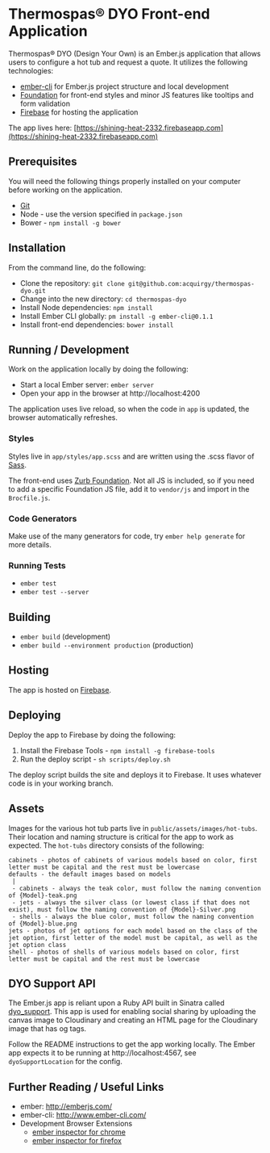 # Thermospas&reg; DYO Front-end Application

Thermospas&reg; DYO (Design Your Own) is an Ember.js application that allows users to
configure a hot tub and request a quote. It utilizes the following technologies:

- [ember-cli](http://www.ember-cli.com/) for Ember.js project structure and
  local development
- [Foundation](http://foundation.zurb.com/) for front-end styles and minor JS
  features like tooltips and form validation
- [Firebase](https://www.firebase.com/) for hosting the application

The app lives here:
[https://shining-heat-2332.firebaseapp.com](https://shining-heat-2332.firebaseapp.com)

## Prerequisites

You will need the following things properly installed on your computer before
working on the application.

* [Git](http://git-scm.com/)
* Node - use the version specified in `package.json`
* Bower - `npm install -g bower`

## Installation

From the command line, do the following:

* Clone the repository: `git clone git@github.com:acquirgy/thermospas-dyo.git`
* Change into the new directory: `cd thermospas-dyo`
* Install Node dependencies: `npm install`
* Install Ember CLI globally: `pm install -g ember-cli@0.1.1`
* Install front-end dependencies: `bower install`

## Running / Development

Work on the application locally by doing the following:

* Start a local Ember server: `ember server`
* Open your app in the browser at http://localhost:4200

The application uses live reload, so when the code in `app` is updated, the
browser automatically refreshes.

### Styles

Styles live in `app/styles/app.scss` and are written using the .scss flavor of
[Sass](http://sass-lang.com).

The front-end uses [Zurb Foundation](http://foundation.zurb.com/). Not all JS is
included, so if you need to add a specific Foundation JS file, add it to
`vendor/js` and import in the `Brocfile.js`.

### Code Generators

Make use of the many generators for code, try `ember help generate` for more
details.

### Running Tests

* `ember test`
* `ember test --server`

## Building

* `ember build` (development)
* `ember build --environment production` (production)

## Hosting

The app is hosted on [Firebase](https://www.firebase.com).

## Deploying

Deploy the app to Firebase by doing the following:

1. Install the Firebase Tools - `npm install -g firebase-tools`
2. Run the deploy script - `sh scripts/deploy.sh`

The deploy script builds the site and deploys it to Firebase. It uses
whatever code is in your working branch.

## Assets

Images for the various hot tub parts live in `public/assets/images/hot-tubs`.
Their location and naming structure is critical for the app to work as expected. The `hot-tubs`
directory consists of the following:

``` text
cabinets - photos of cabinets of various models based on color, first letter must be capital and the rest must be lowercase
defaults - the default images based on models
 |
 - cabinets - always the teak color, must follow the naming convention of {Model}-teak.png
 - jets - always the silver class (or lowest class if that does not exist), must follow the naming convention of {Model}-Silver.png
 - shells - always the blue color, must follow the naming convention of {Model}-blue.png
jets - photos of jet options for each model based on the class of the jet option, first letter of the model must be capital, as well as the jet option class
shell - photos of shells of various models based on color, first letter must be capital and the rest must be lowercase
```

## DYO Support API

The Ember.js app is reliant upon a Ruby API built in Sinatra called
[dyo_support](https://github.com/acquirgy/dyo_support). This app is used for
enabling social sharing by uploading the canvas image to Cloudinary and creating
an HTML page for the Cloudinary image that has og tags.

Follow the README instructions to get the app working locally. The Ember
app expects it to be running at http://localhost:4567, see
`dyoSupportLocation` for the config.

## Further Reading / Useful Links

* ember: http://emberjs.com/
* ember-cli: http://www.ember-cli.com/
* Development Browser Extensions
  * [ember inspector for chrome](https://chrome.google.com/webstore/detail/ember-inspector/bmdblncegkenkacieihfhpjfppoconhi)
  * [ember inspector for firefox](https://addons.mozilla.org/en-US/firefox/addon/ember-inspector/)
